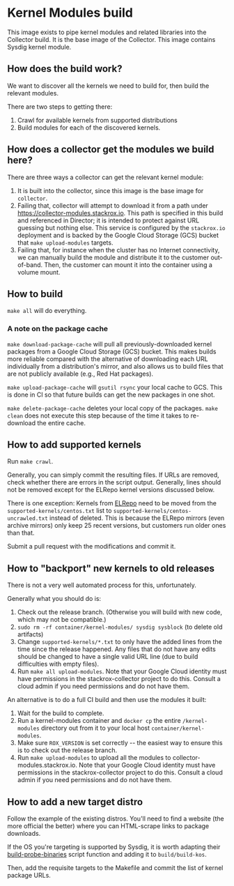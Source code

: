# Kernel Modules build

This image exists to pipe kernel modules and related libraries
into the Collector build. It is the base image of the Collector.
This image contains Sysdig kernel module.

## How does the build work?
We want to discover all the kernels we need to build for, then build
the relevant modules.

There are two steps to getting there:

 1. Crawl for available kernels from supported distributions
 1. Build modules for each of the discovered kernels.

## How does a collector get the modules we build here?
There are three ways a collector can get the relevant kernel module:

1. It is built into the collector, since this image is the base image
for `collector`.
1. Failing that, collector will attempt to download it from a path under
https://collector-modules.stackrox.io. This path is specified in this build
and referenced in Director; it is intended to protect against URL guessing
but nothing else. This service is configured by the `stackrox.io` deployment
and is backed by the Google Cloud Storage (GCS) bucket that
`make upload-modules` targets.
1. Failing that, for instance when the cluster has no Internet connectivity,
we can manually build the module and distribute it to the customer out-of-band.
Then, the customer can mount it into the container using a volume mount.

## How to build
`make all` will do everything.

### A note on the package cache
`make download-package-cache` will pull all previously-downloaded kernel
packages from a Google Cloud Storage (GCS) bucket.
This makes builds more reliable compared with the alternative of downloading
each URL individually from a distribution's mirror, and also allows us to build
files that are not publicly available (e.g., Red Hat packages).

`make upload-package-cache` will `gsutil rsync` your local cache to GCS.
This is done in CI so that future builds can get the new packages in one shot.

`make delete-package-cache` deletes your local copy of the packages.
`make clean` does not execute this step because of the time it takes to
re-download the entire cache.

## How to add supported kernels
Run `make crawl`.

Generally, you can simply commit the resulting files.
If URLs are removed, check whether there are errors in the script output.
Generally, lines should not be removed except for the ELRepo kernel versions
discussed below.

There is one exception: Kernels from [ELRepo](https://elrepo.org) need to be
moved from the `supported-kernels/centos.txt` list to
`supported-kernels/centos-uncrawled.txt` instead of deleted. This is because
the ELRepo mirrors (even archive mirrors) only keep 25 recent versions,
but customers run older ones than that.

Submit a pull request with the modifications and commit it.

## How to "backport" new kernels to old releases
There is not a very well automated process for this, unfortunately.

Generally what you should do is:

1. Check out the release branch. (Otherwise you will build with new code,
which may not be compatible.)
1. `sudo rm -rf container/kernel-modules/ sysdig sysblock` (to delete old artifacts)
1. Change `supported-kernels/*.txt` to only have the added lines from
the time since the release happened. Any files that do not have any edits
should be changed to have a single valid URL line (due to build difficulties
with empty files).
1. Run `make all upload-modules`. Note that your Google Cloud identity must
have permissions in the stackrox-collector project to do this. Consult a cloud
admin if you need permissions and do not have them.

An alternative is to do a full CI build and then use the modules it built:

1. Wait for the build to complete.
1. Run a kernel-modules container and `docker cp` the entire `/kernel-modules`
directory out from it to your local host `container/kernel-modules`.
1. Make sure `ROX_VERSION` is set correctly -- the easiest way to ensure this
is to check out the release branch.
1. Run `make upload-modules` to upload all the modules to
collector-modules.stackrox.io. Note that your Google Cloud identity must
have permissions in the stackrox-collector project to do this. Consult a cloud
admin if you need permissions and do not have them.

## How to add a new target distro
Follow the example of the existing distros. You'll need to find a website
(the more official the better) where you can HTML-scrape links to package
downloads.

If the OS you're targeting is supported by Sysdig, it is worth adapting
their [build-probe-binaries](https://github.com/draios/sysdig/blob/dev/scripts/build-probe-binaries)
script function and adding it to `build/build-kos`.

Then, add the requisite targets to the Makefile and commit the list of kernel
package URLs.

